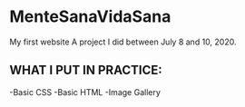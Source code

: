 # MenteSanaVidaSana
My first website
A project I did between July 8 and 10, 2020.
## WHAT I PUT IN PRACTICE:
-Basic CSS
-Basic HTML
-Image Gallery
